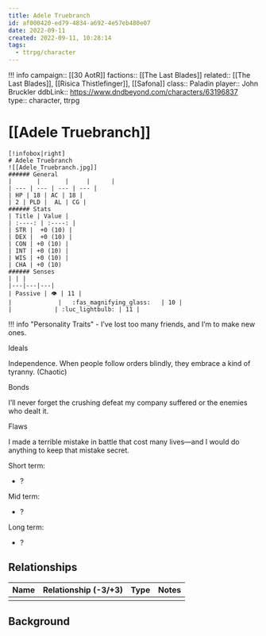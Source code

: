 ```yaml
---
title: Adele Truebranch
id: af000420-ed79-4834-a692-4e57eb480e07
date: 2022-09-11
created: 2022-09-11, 10:28:14
tags:
  - ttrpg/character
---
```


!!! info
    campaign:: [[30 AotR]]
    factions:: [[The Last Blades]]
    related:: [[The Last Blades]], [[Risica Thistlefinger]], [[Safona]]
    class:: Paladin
    player:: John Bruckler
    ddbLink:: https://www.dndbeyond.com/characters/63196837
    type:: character, ttrpg

# [[Adele Truebranch]]

    [!infobox|right]
    # Adele Truebranch
    ![[Adele_Truebranch.jpg]]
    ###### General
    |       |       |     |      |
    | --- | --- | --- | --- |
    | HP | 18 | AC | 18 |
    | 2 | PLD |  AL | CG | 
    ###### Stats
    | Title | Value |
    | :----: | :----: |
    | STR |  +0 (10) |
    | DEX |  +0 (10) |
    | CON | +0 (10) |
    | INT | +0 (10) |
    | WIS | +0 (10) |
    | CHA | +0 (10) 
    ###### Senses
    | | |
    |---|---|---|
    | Passive | 👁️ | 11 |
    |             |   :fas_magnifying_glass:   | 10 |
    |            | :luc_lightbulb: | 11 |

!!! info "Personality Traits"
    - I’ve lost too many friends, and I’m  to make new ones.

Ideals

Independence. When people follow orders blindly, they embrace a kind of tyranny. (Chaotic)

Bonds

I’ll never forget the crushing defeat my company suffered or the enemies who dealt it.

Flaws

I made a terrible mistake in battle that cost many lives—and I would do anything to keep that mistake secret.

Short term:
 - ?

Mid term:
- ?

Long term:
- ?

## Relationships

| Name    | Relationship (-3/+3) | Type | Notes  |
| ------- | :------------------: | ---- | ------ |
|         |                      |      |        |  

## Background
